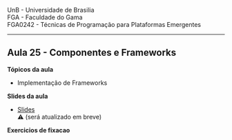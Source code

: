 
UnB - Universidade de Brasilia  
FGA - Faculdade do Gama  
FGA0242 - Técnicas de Programação para Plataformas Emergentes

---

## Aula 25 - Componentes e Frameworks

**Tópicos da aula**
- Implementação de Frameworks

**Slides da aula**
* [Slides](link)  
  :warning: (será atualizado em breve)

**Exercicios de fixacao**

